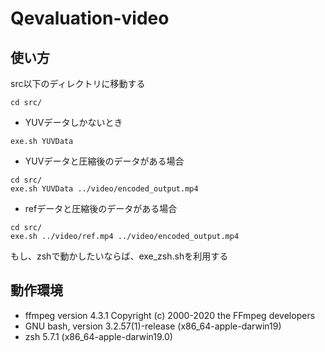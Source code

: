 # Qevaluation-video

## 使い方
src以下のディレクトリに移動する
```
cd src/
```

* YUVデータしかないとき
```
exe.sh YUVData
```

* YUVデータと圧縮後のデータがある場合
```
cd src/
exe.sh YUVData ../video/encoded_output.mp4
```

* refデータと圧縮後のデータがある場合
```
cd src/
exe.sh ../video/ref.mp4 ../video/encoded_output.mp4
```

もし、zshで動かしたいならば、exe\_zsh.shを利用する

## 動作環境
* ffmpeg version 4.3.1 Copyright (c) 2000-2020 the FFmpeg developers
* GNU bash, version 3.2.57(1)-release (x86\_64-apple-darwin19)
* zsh 5.7.1 (x86\_64-apple-darwin19.0)
